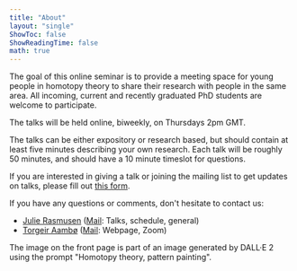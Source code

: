 ```yaml
---
title: "About"
layout: "single"
ShowToc: false
ShowReadingTime: false
math: true
---
```


The goal of this online seminar is to provide a meeting space for young people in homotopy theory to share their research with people in the same area. All incoming, current and recently graduated PhD students are welcome to participate. 

The talks will be held online, biweekly, on Thursdays 2pm GMT. 

The talks can be either expository or research based, but should contain at least five minutes describing your own research. Each talk will be roughly 50 minutes, and should have a 10 minute timeslot for questions. 

If you are interested in giving a talk or joining the mailing list to get updates on talks, please fill out [this form](https://docs.google.com/forms/d/e/1FAIpQLSfUHSWNDzNwApwbQTMPK8IoVcUKXucg5M792ivbCYiiEtmmpQ/viewform).

If you have any questions or comments, don't hesitate to contact us: 
 - [Julie Rasmusen](https://sites.google.com/view/julierasmusen) ([Mail](mailto:julie.rasmusen@warwick.ac.uk): Talks, schedule, general)
 - [Torgeir Aambø](https://folk.ntnu.no/torgeaam/) ([Mail](mailto:torgeir.aambo@ntnu.no): Webpage, Zoom)

The image on the front page is part of an image generated by DALL·E 2 using the prompt "Homotopy theory, pattern painting".